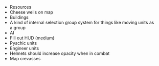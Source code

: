 - Resources
- Cheese wells on map
- Buildings
- A kind of internal selection group system for things like moving units as a group
- AI
- Fill out HUD (medium)
- Pyschic units
- Engineer units
- Helmets should increase opacity when in combat
- Map crevasses
